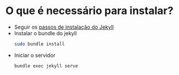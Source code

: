 # O que é necessário para instalar?

* Seguir os [passos de instalação do Jekyll](https://jekyllrb.com/docs/)
* Instalar o bundle do jekyll
    ```sh
    sudo bundle install
    ```
* Iniciar o servidor   
    ```sh
    bundle exec jekyll serve
    ```
